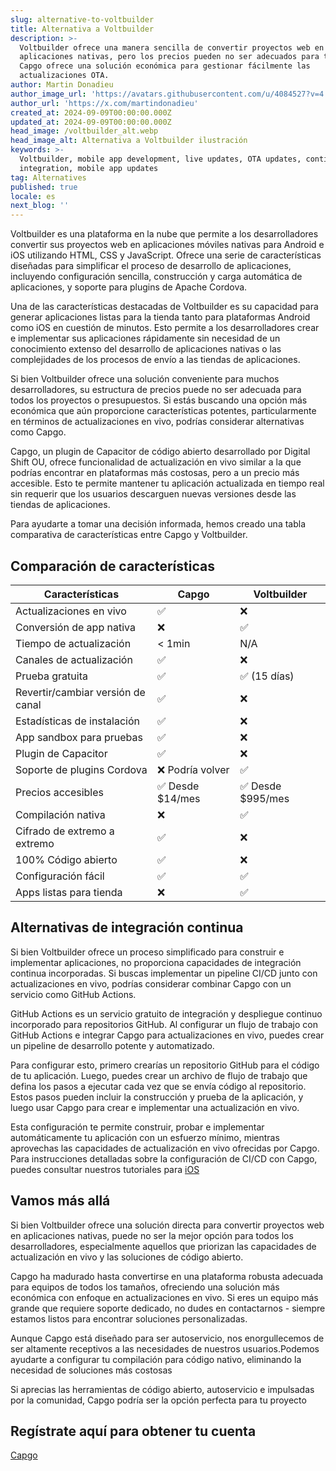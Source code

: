 ```yaml
---
slug: alternative-to-voltbuilder
title: Alternativa a Voltbuilder
description: >-
  Voltbuilder ofrece una manera sencilla de convertir proyectos web en
  aplicaciones nativas, pero los precios pueden no ser adecuados para todos.
  Capgo ofrece una solución económica para gestionar fácilmente las
  actualizaciones OTA.
author: Martin Donadieu
author_image_url: 'https://avatars.githubusercontent.com/u/4084527?v=4'
author_url: 'https://x.com/martindonadieu'
created_at: 2024-09-09T00:00:00.000Z
updated_at: 2024-09-09T00:00:00.000Z
head_image: /voltbuilder_alt.webp
head_image_alt: Alternativa a Voltbuilder ilustración
keywords: >-
  Voltbuilder, mobile app development, live updates, OTA updates, continuous
  integration, mobile app updates
tag: Alternatives
published: true
locale: es
next_blog: ''
---
```


Voltbuilder es una plataforma en la nube que permite a los desarrolladores convertir sus proyectos web en aplicaciones móviles nativas para Android e iOS utilizando HTML, CSS y JavaScript. Ofrece una serie de características diseñadas para simplificar el proceso de desarrollo de aplicaciones, incluyendo configuración sencilla, construcción y carga automática de aplicaciones, y soporte para plugins de Apache Cordova.

Una de las características destacadas de Voltbuilder es su capacidad para generar aplicaciones listas para la tienda tanto para plataformas Android como iOS en cuestión de minutos. Esto permite a los desarrolladores crear e implementar sus aplicaciones rápidamente sin necesidad de un conocimiento extenso del desarrollo de aplicaciones nativas o las complejidades de los procesos de envío a las tiendas de aplicaciones.

Si bien Voltbuilder ofrece una solución conveniente para muchos desarrolladores, su estructura de precios puede no ser adecuada para todos los proyectos o presupuestos. Si estás buscando una opción más económica que aún proporcione características potentes, particularmente en términos de actualizaciones en vivo, podrías considerar alternativas como Capgo.

Capgo, un plugin de Capacitor de código abierto desarrollado por Digital Shift OU, ofrece funcionalidad de actualización en vivo similar a la que podrías encontrar en plataformas más costosas, pero a un precio más accesible. Esto te permite mantener tu aplicación actualizada en tiempo real sin requerir que los usuarios descarguen nuevas versiones desde las tiendas de aplicaciones.

Para ayudarte a tomar una decisión informada, hemos creado una tabla comparativa de características entre Capgo y Voltbuilder.

## Comparación de características

| Características | Capgo | Voltbuilder |
| --- | --- | --- |
| Actualizaciones en vivo | ✅ | ❌ |
| Conversión de app nativa | ❌ | ✅ |
| Tiempo de actualización | < 1min | N/A |
| Canales de actualización | ✅ | ❌ |
| Prueba gratuita | ✅ | ✅ (15 días) |
| Revertir/cambiar versión de canal | ✅ | ❌ |
| Estadísticas de instalación | ✅ | ❌ |
| App sandbox para pruebas | ✅ | ❌ |
| Plugin de Capacitor | ✅ | ❌ |
| Soporte de plugins Cordova | ❌ Podría volver | ✅ |
| Precios accesibles | ✅ Desde $14/mes | ✅ Desde $995/mes |
| Compilación nativa | ❌ | ✅ |
| Cifrado de extremo a extremo | ✅ | ❌ |
| 100% Código abierto | ✅ | ❌ |
| Configuración fácil | ✅ | ✅ |
| Apps listas para tienda | ❌ | ✅ |

## Alternativas de integración continua

Si bien Voltbuilder ofrece un proceso simplificado para construir e implementar aplicaciones, no proporciona capacidades de integración continua incorporadas. Si buscas implementar un pipeline CI/CD junto con actualizaciones en vivo, podrías considerar combinar Capgo con un servicio como GitHub Actions.

GitHub Actions es un servicio gratuito de integración y despliegue continuo incorporado para repositorios GitHub. Al configurar un flujo de trabajo con GitHub Actions e integrar Capgo para actualizaciones en vivo, puedes crear un pipeline de desarrollo potente y automatizado.

Para configurar esto, primero crearías un repositorio GitHub para el código de tu aplicación. Luego, puedes crear un archivo de flujo de trabajo que defina los pasos a ejecutar cada vez que se envía código al repositorio. Estos pasos pueden incluir la construcción y prueba de la aplicación, y luego usar Capgo para crear e implementar una actualización en vivo.

Esta configuración te permite construir, probar e implementar automáticamente tu aplicación con un esfuerzo mínimo, mientras aprovechas las capacidades de actualización en vivo ofrecidas por Capgo. Para instrucciones detalladas sobre la configuración de CI/CD con Capgo, puedes consultar nuestros tutoriales para [iOS](https://capgoapp/blog/automatic-capacitor-android-build-github-action/)

## Vamos más allá

Si bien Voltbuilder ofrece una solución directa para convertir proyectos web en aplicaciones nativas, puede no ser la mejor opción para todos los desarrolladores, especialmente aquellos que priorizan las capacidades de actualización en vivo y las soluciones de código abierto.

Capgo ha madurado hasta convertirse en una plataforma robusta adecuada para equipos de todos los tamaños, ofreciendo una solución más económica con enfoque en actualizaciones en vivo. Si eres un equipo más grande que requiere soporte dedicado, no dudes en contactarnos - siempre estamos listos para encontrar soluciones personalizadas.

Aunque Capgo está diseñado para ser autoservicio, nos enorgullecemos de ser altamente receptivos a las necesidades de nuestros usuarios.Podemos ayudarte a configurar tu compilación para código nativo, eliminando la necesidad de soluciones más costosas

Si aprecias las herramientas de código abierto, autoservicio e impulsadas por la comunidad, Capgo podría ser la opción perfecta para tu proyecto

## Regístrate aquí para obtener tu cuenta

[Capgo](/register/)